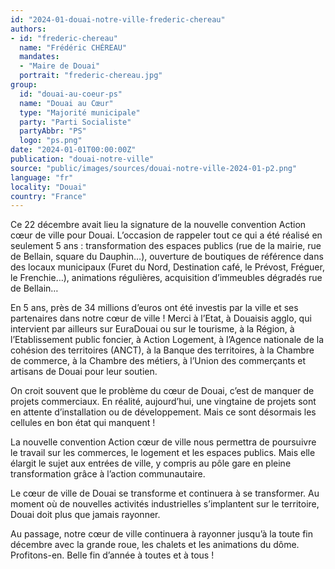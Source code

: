 ```yaml
---
id: "2024-01-douai-notre-ville-frederic-chereau"
authors:
- id: "frederic-chereau"
  name: "Frédéric CHÉREAU"
  mandates: 
  - "Maire de Douai"
  portrait: "frederic-chereau.jpg"
group:
  id: "douai-au-coeur-ps"
  name: "Douai au Cœur"
  type: "Majorité municipale"
  party: "Parti Socialiste"
  partyAbbr: "PS"
  logo: "ps.png"
date: "2024-01-01T00:00:00Z"
publication: "douai-notre-ville"
source: "public/images/sources/douai-notre-ville-2024-01-p2.png"
language: "fr"
locality: "Douai"
country: "France"
---
```


Ce 22 décembre avait lieu la signature de la nouvelle convention Action cœur de ville pour Douai. L’occasion de rappeler tout ce qui a été réalisé en seulement 5 ans : transformation des espaces publics (rue de la mairie, rue de Bellain, square du Dauphin…), ouverture de boutiques de référence dans des locaux municipaux (Furet du Nord, Destination café, le Prévost, Fréguer, le Frenchie…), animations régulières, acquisition d’immeubles dégradés rue de Bellain…

En 5 ans, près de 34 millions d’euros ont été investis par la ville et ses partenaires dans notre cœur de ville ! Merci à l’Etat, à Douaisis agglo, qui intervient par ailleurs sur EuraDouai ou sur le tourisme, à la Région, à l’Etablissement public foncier, à Action Logement, à l’Agence nationale de la cohésion des territoires (ANCT), à la Banque des territoires, à la Chambre de commerce, à la Chambre des métiers, à l’Union des commerçants et artisans de Douai pour leur soutien.

On croit souvent que le problème du cœur de Douai, c’est de manquer de projets commerciaux. En réalité, aujourd’hui, une vingtaine de projets sont en attente d’installation ou de développement. Mais ce sont désormais les cellules en bon état qui manquent !

La nouvelle convention Action cœur de ville nous permettra de poursuivre le travail sur les commerces, le logement et les espaces publics. Mais elle élargit le sujet aux entrées de ville, y compris au pôle gare en pleine transformation grâce à l’action communautaire.

Le cœur de ville de Douai se transforme et continuera à se transformer. Au moment où de nouvelles activités industrielles s’implantent sur le territoire, Douai doit plus que jamais rayonner.

Au passage, notre cœur de ville continuera à rayonner jusqu’à la toute fin décembre avec la grande roue, les chalets et les animations du dôme. Profitons-en. Belle fin d’année à toutes et à tous !
